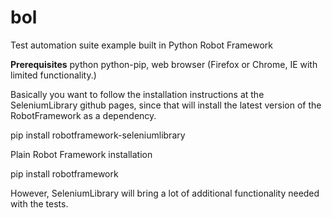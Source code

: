 # bol
Test automation suite example built in Python Robot Framework

**Prerequisites**
python python-pip, web browser (Firefox or Chrome, IE with limited functionality.)

Basically you want to follow the installation instructions at the SeleniumLibrary github pages, since that will install the latest version of the RobotFramework as a dependency.

pip install robotframework-seleniumlibrary

Plain Robot Framework installation

pip install robotframework

However, SeleniumLibrary will bring a lot of additional functionality needed with the tests.
